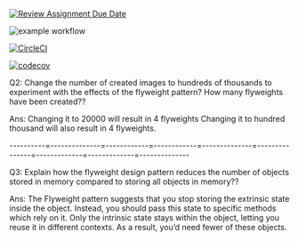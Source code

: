 [![Review Assignment Due Date](https://classroom.github.com/assets/deadline-readme-button-24ddc0f5d75046c5622901739e7c5dd533143b0c8e959d652212380cedb1ea36.svg)](https://classroom.github.com/a/oKs9cMRq)

![example workflow](https://github.com/cpit252/lab-7-TareqB1/actions/workflows/classroom.yml/badge.svg)

[![CircleCI](https://dl.circleci.com/status-badge/img/gh/TareqB1/lab-07-vid/tree/main.svg?style=svg)](https://dl.circleci.com/status-badge/redirect/gh/TareqB1/lab-07-vid/tree/main)

[![codecov](https://codecov.io/gh/TareqB1/lab-07-vid/branch/main/graph/badge.svg?token=WFBZRJYI9K)](https://codecov.io/gh/TareqB1/lab-07-vid)




Q2: Change the number of created images to hundreds of thousands to experiment with the effects of the flyweight pattern? How many flyweights have been created??

Ans: Changing it to 20000 will result in 4 flyweights
     Changing it to hundred thousand will also result in 4 flyweights.

----------=--------------=------------=------------=--------------=---------------=-------------=-------------=--------------

Q3: Explain how the flyweight design pattern reduces the number of objects stored in memory compared to storing all objects in memory??

Ans:    The Flyweight pattern suggests that you stop storing the extrinsic state inside the object. 
        Instead, you should pass this state to specific methods which rely on it.
        Only the intrinsic state stays within the object, letting you reuse it in different contexts.
        As a result, you’d need fewer of these objects.
